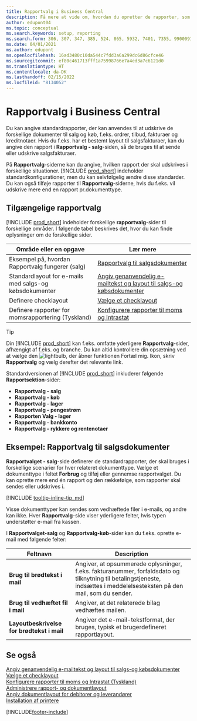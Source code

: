 ```yaml
---
title: Rapportvalg i Business Central
description: Få mere at vide om, hvordan du opretter de rapporter, som bruges til at udskrive forskellige typer dokumenter i Business Central.
author: edupont04
ms.topic: conceptual
ms.search.keywords: setup, reporting
ms.search.form: 306, 307, 347, 385, 524, 865, 5932, 7401, 7355, 99000917
ms.date: 04/01/2021
ms.author: edupont
ms.openlocfilehash: 16ad3480c10da544c7fdd3a6a299dc6d86cfce46
ms.sourcegitcommit: ef80c461713fff1a75998766e7a4ed3a7c6121d0
ms.translationtype: HT
ms.contentlocale: da-DK
ms.lasthandoff: 02/15/2022
ms.locfileid: "8134052"
---
```

# <a name="report-selection-in-business-central"></a>Rapportvalg i Business Central

Du kan angive standardrapporter, der kan anvendes til at udskrive de forskellige dokumenter til salg og køb, f.eks. ordrer, tilbud, fakturaer og kreditnotaer. Hvis du f.eks. har et bestemt layout til salgsfakturaer, kan du angive den rapport i **Rapportvalg - salg**-siden, så de bruges til at sende eller udskrive salgsfakturaer.  

På **Rapportvalg**-siderne kan du angive, hvilken rapport der skal udskrives i forskellige situationer. [!INCLUDE [prod_short](includes/prod_short.md)] indeholder standardkonfigurationer, men du kan selvfølgelig ændre disse standarder. Du kan også tilføje rapporter til **Rapportvalg**-siderne, hvis du f.eks. vil udskrive mere end en rapport pr.dokumenttype.  

## <a name="available-report-selections"></a>Tilgængelige rapportvalg

[!INCLUDE [prod_short](includes/prod_short.md)] indeholder forskellige **rapportvalg**-sider til forskellige områder. I følgende tabel beskrives det, hvor du kan finde oplysninger om de forskellige sider.  

|Område eller en opgave  |Lær mere|
|--------------|----------|
|Eksempel på, hvordan Rapportvalg fungerer (salg)|[Rapportvalg til salgsdokumenter](#example-report-selection-for-sales-documents)|
|Standardlayout for e-mails med salgs-og købsdokumenter  |[Angiv genanvendelig e-mailtekst og layout til salgs-og købsdokumenter](admin-how-setup-email.md#set-up-reusable-email-texts-and-layouts-for-sales-and-purchase-documents) |
|Definere checklayout     |[Vælge et checklayout](finance-how-define-check-layouts.md) |
|Definere rapporter for momsrapportering (Tyskland)|[Konfigurere rapporter til moms og Intrastat](LocalFunctionality/Germany/how-to-set-up-reports-for-vat-and-intrastat.md) |

> [!TIP]
> Din [!INCLUDE [prod_short](includes/prod_short.md)] kan f.eks. omfatte yderligere **Rapportvalg**-sider, afhængigt af f.eks. og branche. Du kan altid kontrollere din opsætning ved at vælge den ![lightbulb, der åbner funktionen Fortæl mig.](media/ui-search/search_small.png "Fortæl mig, hvad du vil foretage dig") Ikon, skriv **Rapportvalg** og vælg derefter det relevante link.

Standardversionen af [!INCLUDE [prod_short](includes/prod_short.md)] inkluderer følgende **Rapportsektion**-sider:

* **Rapportvalg - salg**  
* **Rapportvalg - køb**  
* **Rapportvalg - lager**  
* **Rapportvalg - pengestrøm**  
* **Rapporten Valg - lager**  
* **Rapportvalg - bankkonto**  
* **Rapportvalg - rykkere og rentenotaer**  

## <a name="example-report-selection-for-sales-documents"></a>Eksempel: Rapportvalg til salgsdokumenter

**Rapportvalget - salg**-side definerer de standardrapporter, der skal bruges i forskellige scenarier for hver relateret dokumenttype. Vælge et dokumenttype i feltet **Forbrug** og tilføj eller gennemse rapportvalget. Du kan oprette mere end én rapport og den rækkefølge, som rapporter skal sendes eller udskrives i.  

[!INCLUDE [tooltip-inline-tip_md](includes/tooltip-inline-tip_md.md)]

Visse dokumenttyper kan sendes som vedhæftede filer i e-mails, og andre kan ikke. Hver **Rapportvalg**-side viser yderligere felter, hvis typen understøtter e-mail fra kassen.  

I **Rapportvalget-salg** og **Rapportvalg-køb**-sider kan du f.eks. oprette e-mail med følgende felter:

|Feltnavn |Description  |
|-----------|-------------|
|**Brug til brødtekst i mail**| Angiver, at opsummerede oplysninger, f.eks. fakturanummer, forfaldsdato og tilknytning til betalingstjeneste, indsættes i meddelelsesteksten på den mail, som du sender.        |
|**Brug til vedhæftet fil i mail**| Angiver, at det relaterede bilag vedhæftes mailen.|
|**Layoutbeskrivelse for brødtekst i mail**|Angiver det e-mail-tekstformat, der bruges, typisk et brugerdefineret rapportlayout. |

## <a name="see-also"></a>Se også

[Angiv genanvendelig e-mailtekst og layout til salgs-og købsdokumenter](admin-how-setup-email.md#set-up-reusable-email-texts-and-layouts-for-sales-and-purchase-documents)  
[Vælge et checklayout](finance-how-define-check-layouts.md)  
[Konfigurere rapporter til moms og Intrastat (Tyskland)](LocalFunctionality/Germany/how-to-set-up-reports-for-vat-and-intrastat.md)  
[Administrere rapport- og dokumentlayout](ui-manage-report-layouts.md)  
[Angiv dokumentlayout for debitorer og leverandører](ui-define-customer-vendor-document-layouts.md)  
[Installation af printere](ui-specify-printer-selection-reports.md)  


[!INCLUDE[footer-include](includes/footer-banner.md)]